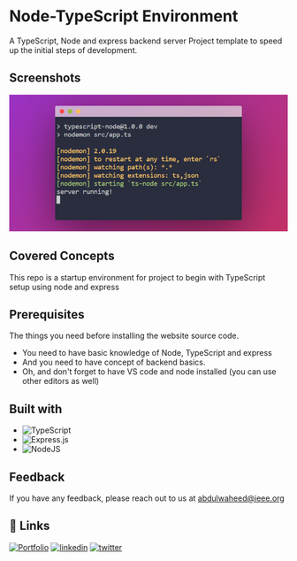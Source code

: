 # Node-TypeScript Environment

A TypeScript, Node and express backend server Project template to speed up the initial steps of development.

## Screenshots

<p align='center'>
<img src="./node-ts.png"/>
</p>

## Covered Concepts

This repo is a startup environment for project to begin with TypeScript setup using node and express

## Prerequisites

The things you need before installing the website source code.

- You need to have basic knowledge of Node, TypeScript and express
- And you need to have concept of backend basics.
- Oh, and don't forget to have VS code and node installed (you can use other editors as well)

## Built with

- ![TypeScript](https://img.shields.io/badge/typescript-%23007ACC.svg?style=for-the-badge&logo=typescript&logoColor=white)
- ![Express.js](https://img.shields.io/badge/express.js-%23404d59.svg?style=for-the-badge&logo=express&logoColor=%2361DAFB)
- ![NodeJS](https://img.shields.io/badge/node.js-6DA55F?style=for-the-badge&logo=node.js&logoColor=white)

## Feedback

If you have any feedback, please reach out to us at abdulwaheed@ieee.org

## 🔗 Links

[![Portfolio](https://img.shields.io/badge/Portfolio-%23000000.svg?style=for-the-badge&logo=firefox&logoColor=#FF7139)](https://captainwaheed.github.io/)
[![linkedin](https://img.shields.io/badge/linkedin-0A66C2?style=for-the-badge&logo=linkedin&logoColor=white)](https://www.linkedin.com/in/abdul-waheed781/)
[![twitter](https://img.shields.io/badge/twitter-1DA1F2?style=for-the-badge&logo=twitter&logoColor=white)](https://twitter.com/captainWaheed43)
